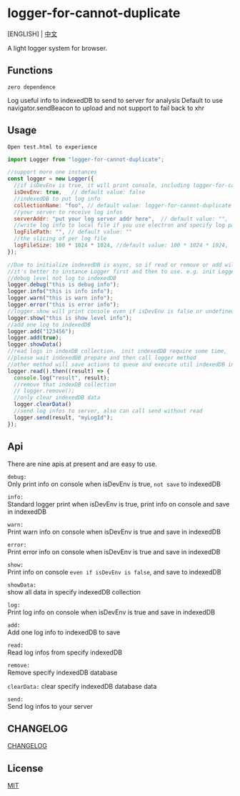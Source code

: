 # logger-for-cannot-duplicate

[ENGLISH] | [中文](./readme_zh.md)

A light logger system for browser.

## Functions

`zero dependence`

Log useful info to indexedDB to send to server for analysis
Default to use navigator.sendBeacon to upload and not support to fail back to xhr

## Usage

```Open test.html to experience```

```js
import Logger from "logger-for-cannot-duplicate";

//support more one instances
const logger = new Logger({
  //if isDevEnv is true, it will print console, including logger-for-cannot-duplicate config
  isDevEnv: true,   // default value: false
  //indexedDB to put log info
  collectionName: "foo", // default value: logger-for-cannot-duplicate
  //your server to receive log infos
  serverAddr: "put your log server addr here",  // default value: "",
  //write log info to local file if you use electron and specify log path
  logFilePath: "", // default value: ""
  //the slicing of per log file
  logFileSize: 100 * 1024 * 1024, //default value: 100 * 1024 * 1024,
});

//Due to initialize indexedDB is async, so if read or remove or add will return a result named pending
//it's better to instance Logger first and then to use. e.g. init Logger when project launch
//debug level not log to indexedDB
logger.debug("this is debug info");
logger.info("this is info info");
logger.warn("this is warn info");
logger.error("this is error info");
//logger.show will print console even if isDevEnv is false or undefined
logger.show("this is show level info");
//add one log to indexedDB
logger.add("123456");
logger.add(true);
logger.showData()
//read logs in indexDB collection， init indexedDB require some time, 
//please wait indexedDB prepare and then call logger method
//other method will save actions to queue and execute util indexedDB init success
logger.read().then((result) => {
  console.log("result", result);
  //remove that indexDB collection
  // logger.remove();
  //only clear indexedDB data
  logger.clearData()
  //send log infos to server, also can call send without read
  logger.send(result, "myLogId");
});
```

## Api

There are nine apis at present and are easy to use.

`debug:`  
Only print info on console when isDevEnv is true, `not save` to indexedDB

`info:`  
Standard logger print when isDevEnv is true, print info on console and save in indexedDB

`warn:`  
Print warn info on console when isDevEnv is true and save in indexedDB

`error:`  
Print error info on console when isDevEnv is true and save in indexedDB

`show:`  
Print info on console `even if isDevEnv is false`, and save to indexedDB

`showData:`  
show all data in specify indexedDB collection

`log:`  
Print log info on console when isDevEnv is true and save in indexedDB

`add:`  
Add one log info to indexedDB to save

`read:`  
Read log infos from specify indexedDB

`remove:`  
Remove specify indexedDB database

`clearData:`
clear specify indexedDB database data

`send:`  
Send log infos to your server

## CHANGELOG

[CHANGELOG](./CHANGELOG.md)

## License

[MIT](./LICENSE)
